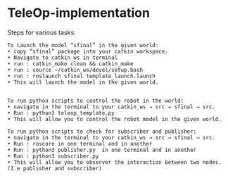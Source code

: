 # TeleOp-implementation

	
Steps for various tasks:
	
	To Launch the model “sfinal” in the given world:
    • copy “sfinal” package into your catkin workspace.
    • Navigate to catkin_ws in terminal
    • run : catkin_make clean && catkin_make
    • run : source ~/catkin_ws/devel/setup.bash
    • run : roslaunch sfinal template_launch.launch
    • This will launch the model in the given world.
	

	To run python scripts to control the robot in the world:
    • navigate in the terminal to your catkin_ws → src → sfinal → src.
    • Run : python3 teleop_template.py
    • This will allow you to control the robot model in the given world.
	
	To run python scripts to check for subscriber and publisher:
    • navigate in the terminal to your catkin_ws → src → sfinal → src.
    • Run : roscore in one terminal and in another 
    • Run : python3 publisher.py  in one terminal and in another
    • Run : python3 subscriber.py 
    • This will allow you to observer the interaction between two nodes. (I.e publisher and subscriber)
